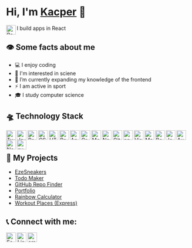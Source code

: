 # Hi, I'm [Kacper][website] 👋 
I build apps in React <img align="left" src="https://github.com/get-icon/geticon/raw/master/icons/react.svg" alt="React" width="26px" height="26px">

## 	:eye: Some facts about me

- :computer: I enjoy coding
- :microscope: I'm interested in sciene
- :seedling: I’m currently expanding my knowledge of the frontend
- :zap: I am active in sport
- :mortar_board: I study computer science


## 	:flying_saucer: Technology Stack


<img align="left" src="https://github.com/get-icon/geticon/raw/master/icons/typescript-icon.svg" alt="Typescript" width="26px" height="26px">
<img align="left" src="https://github.com/get-icon/geticon/raw/master/icons/javascript.svg" alt="JavaScript" width="26px" height="26px">
<img align="left" src="https://github.com/get-icon/geticon/raw/master/icons/react.svg" alt="React" width="26px" height="26px">
<img align="left" src="https://github.com/get-icon/geticon/raw/master/icons/css-3.svg" alt="CSS3" width="26px" height="26px">
<img align="left" src="https://github.com/get-icon/geticon/raw/master/icons/html-5.svg" alt="HTML5" width="26px" height="26px">
<img align="left" src="https://github.com/get-icon/geticon/raw/master/icons/redux.svg" alt="Redux" width="26px" height="26px">
<img align="left" src="https://github.com/get-icon/geticon/raw/master/icons/apollostack.svg" alt="Apollo" width="26px" height="26px">
<img align="left" src="https://github.com/get-icon/geticon/raw/master/icons/graphql.svg" alt="GraphQL" width="26px" height="26px">
<img align="left" src="https://github.com/get-icon/geticon/raw/master/icons/mongodb-icon.svg" alt="MongoDB" width="26px" height="26px">
<img align="left" src="https://github.com/get-icon/geticon/raw/master/icons/nodejs-icon.svg" alt="Node.js" width="26px" height="26px">
<img align="left" src="https://github.com/get-icon/geticon/raw/master/icons/git-icon.svg" alt="Git" width="26px" height="26px">
<img align="left" src="https://github.com/get-icon/geticon/raw/master/icons/npm.svg" alt="npm" width="26px" height="26px">
<img align="left" src="https://github.com/get-icon/geticon/raw/master/icons/visual-studio-code.svg" alt="Visual Studio Code" width="26px" height="26px">
<img align="left" src="https://github.com/get-icon/geticon/raw/master/icons/material-ui.svg" alt="Material UI" width="26px" height="26px">
<img align="left" src="https://github.com/get-icon/geticon/raw/master/icons/bootstrap.svg" alt="Bootstrap" width="26px" height="26px">
<img align="left" src="https://github.com/get-icon/geticon/raw/master/icons/jest.svg" alt="Jest" width="26px" height="26px">
<img align="left" src="https://github.com/get-icon/geticon/raw/master/icons/auth0.svg" alt="Auth0" width="26px" height="26px">
<img align="left" src="https://github.com/get-icon/geticon/raw/master/icons/nextjs-icon.svg" alt="Nextjs" width="26px" height="26px">
<img align="left" src="https://github.com/get-icon/geticon/raw/master/icons/cypress.svg" alt="cypress" width="26px" height="26px">

<br />
<br />

## :rocket: My Projects

- [EzeSneakers](https://eze-sneakers.vercel.app/)
- [Todo Maker](https://todo-maker.vercel.app/)
- [GitHub Repo Finder](https://github-repo-finder-sepia.vercel.app/)
- [Portfolio][website]
- [Rainbow Calculator](https://rainbow-calculator.vercel.app/)
- [Workout Places (Express)](https://workout-places-showcase.herokuapp.com/)





## :telephone_receiver: Connect with me:


[<img align="left" src="https://github.com/get-icon/geticon/raw/master/icons/facebook.svg" alt="Facebook" width="26px" height="26px">][fb]
[<img align="left" src="https://github.com/get-icon/geticon/raw/master/icons/linkedin-icon.svg" alt="Linkedin" width="26px" height="26px">][linkedin]
[<img align="left" src="https://github.com/get-icon/geticon/raw/master/icons/google-gmail.svg" alt="email" width="26px" height="26px">][email]

[email]: mailto:kacper.zabielski05@gmail.com
[linkedin]: https://www.linkedin.com/in/kacper-zabielski-329911217/
[fb]: https://www.facebook.com/kacper.zabielski/
[website]: https://kacper-zabielski.vercel.app/
